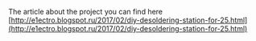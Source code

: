 The article about the project you can find here 
[http://e1ectro.blogspot.ru/2017/02/diy-desoldering-station-for-25.html](http://e1ectro.blogspot.ru/2017/02/diy-desoldering-station-for-25.html)

